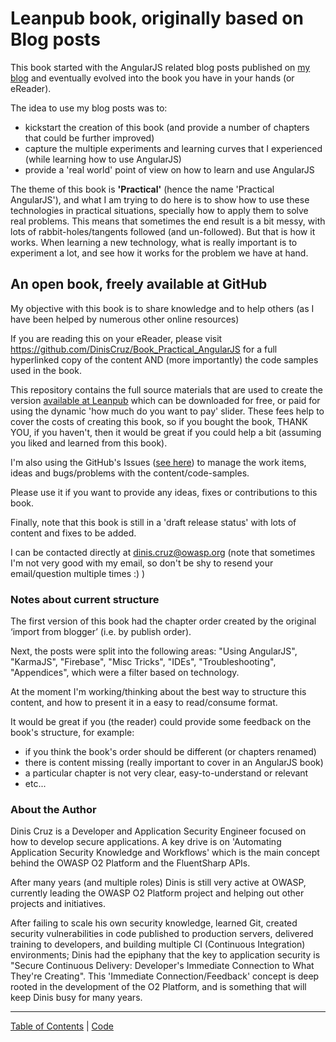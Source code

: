 # Leanpub book, originally based on Blog posts

This book started with the AngularJS related blog posts published on [my blog](http://blog.diniscruz.com) and eventually evolved into the book you have in your hands (or eReader).

The idea to use my blog posts was to:

* kickstart the creation of this book (and provide a number of chapters that could be further improved)
* capture the multiple experiments and learning curves that I experienced (while learning how to use AngularJS)
* provide a 'real world' point of view on how to learn and use AngularJS

The theme of this book is **'Practical'** (hence the name 'Practical AngularJS'), and what I am trying to do here is to show how to use these technologies in practical situations, specially how to apply them to solve real problems. This means that sometimes the end result is a bit messy, with lots of rabbit-holes/tangents followed (and un-followed). But that is how it works. When learning a new technology, what is really important is to experiment a lot, and see how it works for the problem we have at hand.

## An open book, freely available at GitHub

My objective with this book is to share knowledge and to help others (as I have been helped by numerous other online resources)

If you are reading this on your eReader, please visit https://github.com/DinisCruz/Book_Practical_AngularJS for a full hyperlinked copy of the content AND (more importantly) the code samples used in the book.

This repository contains the full source materials that are used to create the version [available at Leanpub](https://leanpub.com/Practical_AngularJS) which can be downloaded for free, or paid for using the dynamic 'how much do you want to pay' slider. These fees help to cover the costs of creating this book, so if you bought the book, THANK YOU, if you haven't, then it would be great if you could help a bit (assuming you liked and learned from this book).

I'm also using the GitHub's Issues ([see here](https://github.com/DinisCruz/Book_Practical_AngularJS/issues)) to manage the work items, ideas and bugs/problems with the content/code-samples.

Please use it if you want to provide any ideas, fixes or contributions to this book.

Finally, note that this book is still in a 'draft release status' with lots of content and fixes to be added.

I can be contacted directly at dinis.cruz@owasp.org (note that sometimes I'm not very good with my email, so don't be shy to resend your email/question multiple times :)  )



### Notes about current structure

The first version of this book had the chapter order created by the original ‘import from blogger’ (i.e. by publish order).

Next, the posts were split into the following areas: "Using AngularJS", "KarmaJS", "Firebase", "Misc Tricks", "IDEs", "Troubleshooting", "Appendices", which were a filter based on technology.

At the moment I'm working/thinking about the best way to structure this content, and how to present it in a easy to read/consume format.

It would be great if you (the reader) could provide some feedback on the book's structure, for example:

* if you think the book's order should be different (or chapters renamed)
* there is content missing (really important to cover in an AngularJS book)
* a particular chapter is not very clear, easy-to-understand or relevant
* etc...


### About the Author

Dinis Cruz is a Developer and Application Security Engineer focused on how to develop secure applications. A key drive is on 'Automating Application Security Knowledge and Workflows' which is the main concept behind the OWASP O2 Platform and the FluentSharp APIs.

After many years (and multiple roles) Dinis is still very active at OWASP, currently leading the OWASP O2 Platform project and helping out other projects and initiatives.

After failing to scale his own security knowledge, learned Git, created security vulnerabilities in code published to production servers, delivered training to developers, and building multiple CI (Continuous Integration) environments; Dinis had the epiphany that the key to application security is "Secure Continuous Delivery: Developer's Immediate Connection to What They're Creating". This 'Immediate Connection/Feedback' concept is deep rooted in the development of the O2 Platform, and is something that will keep Dinis busy for many years.




- - - -
[Table of Contents](../Table_of_contents.md) | [Code](../Code)
